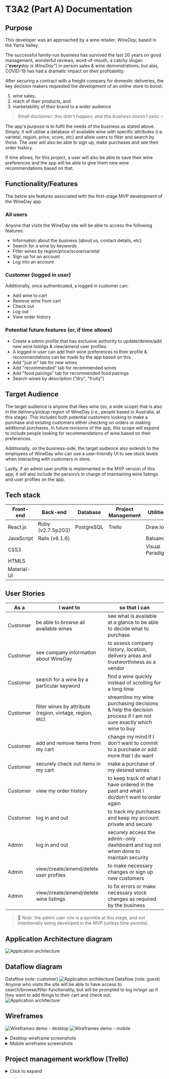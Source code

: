 # **T3A2 (Part A) Documentation**

## **Purpose**
This developer was an approached by a wine retailer, *WineDay*, based in the Yarra Valley. 

The successful family-run business has survived the last 20 years on good management, wonderful reviews, word-of-mouth, a catchy slogan (*"**every**day is WineDay"*) in person sales & wine demonstrations, but alas, COVID-19 has had a dramatic impact on their profitability. 

After securing a contract with a freight company for domestic deliveries, the key decision makers requested the development of an online store to boost: 
1. wine sales,
2. reach of their products, and
3. marketability of their brand to a wider audience

> *Small disclaimer: this didn't happen, and this business doesn't exist.✨*

The app's purpose is to fulfil the needs of the business as stated above. Simply, it will utilise a database of available wine with specific attributes (i.e. varietal, region, price, score, etc) and allow users to filter and search by these. The user will also be able to sign up,  make purchases and see their order history. 

If time allows, for this project, a user will also be able to save their wine preferences and the app will be able to give them new wine recommendations based on that. 

## **Functionality/Features**
The below are features associated with the first-stage MVP development of the WineDay app. 

### **All users**
Anyone that visits the WineDay site will be able to access the following features: 

- Information about the business (about us, contact details, etc)
- Search for a wine by keywords
- Filter wines by region/price/score/varietal
- Sign up for an account
- Log into an account
 
### **Customer (logged in user)**
Additionally, once authenticated, a logged in customer can:

- Add wine to cart
- Remove wine from cart
- Check out
- Log out
- View order history

### **Potential future features (or, if time allows)**
- Create a admin profile that has exclusive authority to update/delete/add new wine listings & view/amend user profiles.
- A logged in user can add their wine preferences to their profile & recommendations can be made by the app based on this
- Add "just in" tab for new wines
- Add "recommended" tab for recommended wines
- Add "food pairings" tab for recommended food pairings
- Search wines by description ("dry", "fruity")

## **Target Audience**

The target audience is anyone that likes wine (so, a wide scope) that is also in the delivery/pickup region of WineDay (i.e., people based in Australia, at this stage). This includes both potential customers looking to make a purchase and existing customers either checking on orders or making additional purchases. In future revisions of the app, this scope will expand to include people looking for recommendations of wine based on their preferences.  

Additionally, on the business-side, the target audience also extends to the employees of WineDay who can use a user-friendly UI to see stock levels when interacting with customers in store. 

Lastly, if an admin user profile is implemented in the MVP version of this app, it will also include the person/s in charge of maintaining wine listings and user profiles on the app. 

## **Tech stack**

|Front-end|Back-end|Database|Project Management|Utilities|DevOps|
|--|--|--|--|--|--|
|React.js|Ruby (v2.7.5p203)|PostgreSQL|Trello|Draw.io|GitHub|
|JavaScript|Rails (v6.1.6)|||Balsamiq|VSCode|
|CSS3||||Visual Paradigm||
|HTML5||||||
|Material-UI||||||

## **User Stories**

|As a|I want to|so that I can                         |
|----------------|-------------------------------|-----------------------------|
|Customer|be able to browse all available wines|see what is available at a glance to be able to decide what to purchase
|Customer|see company information about WineDay|to assess company history, location, delivery areas and trustworthiness as a vendor
|Customer|search for a wine by a particular keyword|find a wine quickly instead of scrolling for a long time
|Customer|filter wines by attribute (region, vintage, region, etc)|streamline my wine purchasing decisions & help the decision process if I am not sure exactly which wine to buy
|Customer|add and remove items from my cart|change my mind if I don't want to commit to a purchase or add more that I do want
|Customer|securely check out items in my cart|make a purchase of my desired wines
|Customer|view my order history|to keep track of what I have ordered in the past and what I do/don't want to order again
|Customer|log in and out|to track my purchases and keep my account private and secure
|Admin|log in and out|securely access the admin-only dashboard and log out when done to maintain security
|Admin|view/create/amend/delete user profiles|to make necessary changes or sign up new customers
|Admin|view/create/amend/delete wine listings|to fix errors or make necessary stock changes as required by the business

> 🧁 *Note:* the admin user role is a sprinkle at this stage, and not intentionally being developed in the MVP (unless time permits).


## **Application Architecture diagram**

![Application architecture](./diagrams/application-architecture.png)
## **Dataflow diagram**
Dataflow (role: customer)
![Application architecture](./diagrams/dataflow-user.png)
Dataflow (role: guest)
Anyone who visits the site will be able to have access to search/browse/filter functionality, but will be prompted to log in/sign up if they want to add things to their cart and check out. 
![Application architecture](./diagrams/dataflow-guest.png)
## **Wireframes**
![Wireframes demo - desktop](./wireframes/Wireframes-demo-desktop.gif)
![Wireframes demo - mobile](./wireframes/Wireframes-demo-mobile.gif)

<details>   
  <summary>Desktop wireframe screenshots</summary>

  ![Wireframe screenshot 1 (desktop)](./wireframes/desktop/Screen%20Shot%202022-07-15%20at%208.29.51%20pm.png)
  ![Wireframe screenshot  (desktop)](./wireframes/desktop/Screen%20Shot%202022-07-15%20at%208.30.12%20pm.png)
  ![Wireframe screenshot 3 (desktop)](./wireframes/desktop/Screen%20Shot%202022-07-15%20at%208.30.39%20pm.png)
  ![Wireframe screenshot 4 (desktop)](./wireframes/desktop/Screen%20Shot%202022-07-15%20at%208.30.51%20pm.png)
  ![Wireframe screenshot 5 (desktop)](./wireframes/desktop/Screen%20Shot%202022-07-15%20at%208.31.07%20pm.png)
  ![Wireframe screenshot 6 (desktop)](./wireframes/desktop/Screen%20Shot%202022-07-15%20at%208.31.15%20pm.png)
  ![Wireframe screenshot 7 (desktop)](./wireframes/desktop/Screen%20Shot%202022-07-15%20at%208.31.20%20pm.png)
  ![Wireframe screenshot 8 (desktop)](./wireframes/desktop/Screen%20Shot%202022-07-15%20at%208.31.35%20pm.png)
  ![Wireframe screenshot 9 (desktop)](./wireframes/desktop/Screen%20Shot%202022-07-15%20at%208.31.46%20pm.png)
  ![Wireframe screenshot 10 (desktop)](./wireframes/desktop/Screen%20Shot%202022-07-15%20at%208.31.56%20pm.png)
  ![Wireframe screenshot 11 (desktop)](./wireframes/desktop/Screen%20Shot%202022-07-15%20at%208.32.19%20pm.png)
  ![Wireframe screenshot 12 (desktop)](./wireframes/desktop/Screen%20Shot%202022-07-15%20at%208.32.25%20pm.png)
  ![Wireframe screenshot 13 (desktop)](./wireframes/desktop/Screen%20Shot%202022-07-15%20at%208.32.30%20pm.png)
  </details>

  <details>
  <summary>Mobile wireframe screenshots</summary>

  ![Wireframe screenshot 1 (mobile)](./wireframes/mobile/Screen%20Shot%202022-07-15%20at%208.32.40%20pm.png)
  ![Wireframe screenshot 2 (mobile)](./wireframes/mobile/Screen%20Shot%202022-07-15%20at%208.32.45%20pm.png)
  ![Wireframe screenshot 3 (mobile)](./wireframes/mobile/Screen%20Shot%202022-07-15%20at%208.32.49%20pm.png)
  ![Wireframe screenshot 4 (mobile)](./wireframes/mobile/Screen%20Shot%202022-07-15%20at%208.32.53%20pm.png)
  ![Wireframe screenshot 5 (mobile)](./wireframes/mobile/Screen%20Shot%202022-07-15%20at%208.32.58%20pm.png)
  ![Wireframe screenshot 6 (mobile)](./wireframes/mobile/Screen%20Shot%202022-07-15%20at%208.33.03%20pm.png)
  ![Wireframe screenshot 7 (mobile)](./wireframes/mobile/Screen%20Shot%202022-07-15%20at%208.33.12%20pm.png)
  ![Wireframe screenshot 8 (mobile)](./wireframes/mobile/Screen%20Shot%202022-07-15%20at%208.33.08%20pm.png)
  ![Wireframe screenshot 9 (mobile)](./wireframes/mobile/Screen%20Shot%202022-07-15%20at%208.33.18%20pm.png)
  ![Wireframe screenshot 10 (mobile)](./wireframes/mobile/Screen%20Shot%202022-07-15%20at%208.33.23%20pm.png)
  ![Wireframe screenshot 11 (mobile)](./wireframes/mobile/Screen%20Shot%202022-07-15%20at%208.33.29%20pm.png)
  ![Wireframe screenshot 12 (mobile)](./wireframes/mobile/Screen%20Shot%202022-07-15%20at%208.33.37%20pm.png)
  ![Wireframe screenshot 13 (mobile)](./wireframes/mobile/Screen%20Shot%202022-07-15%20at%208.33.43%20pm.png)
  ![Wireframe screenshot 14 (mobile)](./wireframes/mobile/Screen%20Shot%202022-07-15%20at%208.33.49%20pm.png)
  ![Wireframe screenshot 15 (mobile)](./wireframes/mobile/Screen%20Shot%202022-07-15%20at%208.33.54%20pm.png)
  ![Wireframe screenshot 16 (mobile)](./wireframes/mobile/Screen%20Shot%202022-07-15%20at%208.33.59%20pm.png)

  </details>

## Project management workflow (Trello)
<details>
  <summary>Click to expand</summary>

![Trello screenshot 1](./trello-screenshots/Screen%20Shot%202022-07-01%20at%201.52.28%20pm.png)
![Trello screenshot 2](./trello-screenshots/Screen%20Shot%202022-07-05%20at%204.22.15%20pm.png)
![Trello screenshot 3](./trello-screenshots/Screen%20Shot%202022-07-06%20at%201.30.43%20pm.png)
![Trello screenshot 4](./trello-screenshots/Screen%20Shot%202022-07-06%20at%205.02.47%20pm.png)
![Trello screenshot 5](./trello-screenshots/Screen%20Shot%202022-07-06%20at%205.36.51%20pm.png)
![Trello screenshot 6](./trello-screenshots/Screen%20Shot%202022-07-06%20at%209.34.33%20pm.png)
![Trello screenshot 7](./trello-screenshots/Screen%20Shot%202022-07-06%20at%209.35.48%20pm.png)
![Trello screenshot 8](./trello-screenshots/Screen%20Shot%202022-07-06%20at%209.37.00%20pm.png)
![Trello screenshot 9](./trello-screenshots/Screen%20Shot%202022-07-07%20at%2012.12.41%20am.png)
![Trello screenshot 10](./trello-screenshots/Screen%20Shot%202022-07-07%20at%2012.12.46%20am.png)
![Trello screenshot 11](./trello-screenshots/Screen%20Shot%202022-07-07%20at%2012.13.45%20am.png)
![Trello screenshot 12](./trello-screenshots/Screen%20Shot%202022-07-07%20at%2012.13.53%20am.png)

</details>